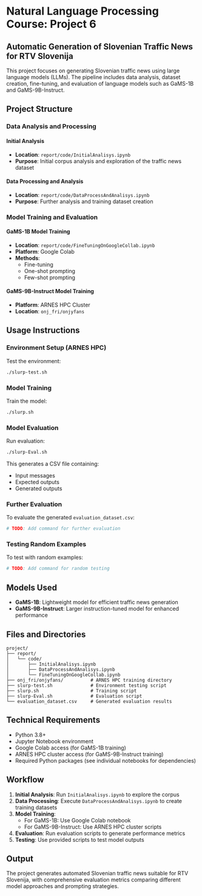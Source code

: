 # Natural Language Processing Course: Project 6

## Automatic Generation of Slovenian Traffic News for RTV Slovenija

This project focuses on generating Slovenian traffic news using large language models (LLMs). The pipeline includes data analysis, dataset creation, fine-tuning, and evaluation of language models such as GaMS-1B and GaMS-9B-Instruct.

## Project Structure

### Data Analysis and Processing

#### Initial Analysis
- **Location**: `report/code/InitialAnalisys.ipynb`
- **Purpose**: Initial corpus analysis and exploration of the traffic news dataset

#### Data Processing and Analysis
- **Location**: `report/code/DataProcessAndAnalisys.ipynb`
- **Purpose**: Further analysis and training dataset creation

### Model Training and Evaluation

#### GaMS-1B Model Training
- **Location**: `report/code/FineTuningOnGoogleCollab.ipynb`
- **Platform**: Google Colab
- **Methods**: 
  - Fine-tuning
  - One-shot prompting
  - Few-shot prompting

#### GaMS-9B-Instruct Model Training
- **Platform**: ARNES HPC Cluster
- **Location**: `onj_fri/onjyfans`

## Usage Instructions

### Environment Setup (ARNES HPC)

Test the environment:
```bash
./slurp-test.sh
```

### Model Training

Train the model:
```bash
./slurp.sh
```

### Model Evaluation

Run evaluation:
```bash
./slurp-Eval.sh
```

This generates a CSV file containing:
- Input messages
- Expected outputs
- Generated outputs

### Further Evaluation

To evaluate the generated `evaluation_dataset.csv`:
```bash
# TODO: Add command for further evaluation
```

### Testing Random Examples

To test with random examples:
```bash
# TODO: Add command for random testing
```

## Models Used

- **GaMS-1B**: Lightweight model for efficient traffic news generation
- **GaMS-9B-Instruct**: Larger instruction-tuned model for enhanced performance

## Files and Directories

```
project/
├── report/
│   └── code/
│       ├── InitialAnalisys.ipynb
│       ├── DataProcessAndAnalisys.ipynb
│       └── FineTuningOnGoogleCollab.ipynb
├── onj_fri/onjyfans/          # ARNES HPC training directory
├── slurp-test.sh              # Environment testing script
├── slurp.sh                   # Training script
├── slurp-Eval.sh              # Evaluation script
└── evaluation_dataset.csv     # Generated evaluation results
```

## Technical Requirements

- Python 3.8+
- Jupyter Notebook environment
- Google Colab access (for GaMS-1B training)
- ARNES HPC cluster access (for GaMS-9B-Instruct training)
- Required Python packages (see individual notebooks for dependencies)

## Workflow

1. **Initial Analysis**: Run `InitialAnalisys.ipynb` to explore the corpus
2. **Data Processing**: Execute `DataProcessAndAnalisys.ipynb` to create training datasets
3. **Model Training**: 
   - For GaMS-1B: Use Google Colab notebook
   - For GaMS-9B-Instruct: Use ARNES HPC cluster scripts
4. **Evaluation**: Run evaluation scripts to generate performance metrics
5. **Testing**: Use provided scripts to test model outputs

## Output

The project generates automated Slovenian traffic news suitable for RTV Slovenija, with comprehensive evaluation metrics comparing different model approaches and prompting strategies.